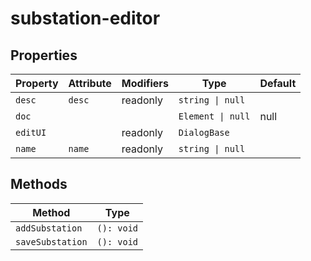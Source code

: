# substation-editor

## Properties

| Property | Attribute | Modifiers | Type              | Default |
|----------|-----------|-----------|-------------------|---------|
| `desc`   | `desc`    | readonly  | `string \| null`  |         |
| `doc`    |           |           | `Element \| null` | null    |
| `editUI` |           | readonly  | `DialogBase`      |         |
| `name`   | `name`    | readonly  | `string \| null`  |         |

## Methods

| Method           | Type       |
|------------------|------------|
| `addSubstation`  | `(): void` |
| `saveSubstation` | `(): void` |

